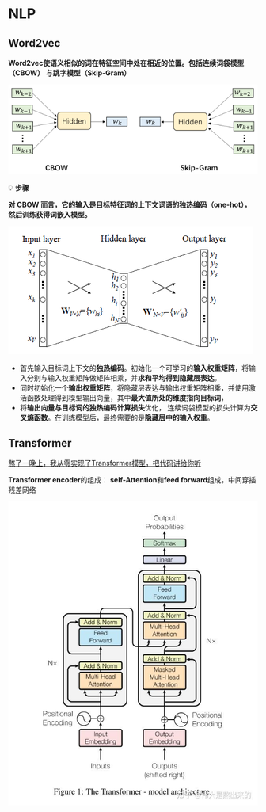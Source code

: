 # NLP

## Word2vec

**Word2vec使语义相似的词在特征空间中处在相近的位置。包括连续词袋模型（CBOW） 与跳字模型（Skip-Gram）** 

![Untitled](https://github.com/xucong1018/xucong1018.github.io/blob/master/img/NLP/Untitled.png?raw=true)

💡 **步骤**

**对 CBOW 而言，它的输入是目标特征词的上下文词语的独热编码（one-hot），然后训练获得词嵌入模型。** 

![Untitled](https://github.com/xucong1018/xucong1018.github.io/blob/master/img/NLP/Untitled%201.png?raw=true)

- 首先输入目标词上下文的**独热编码**。初始化一个可学习的**输入权重矩阵**，将输入分别与输入权重矩阵做矩阵相乘，并**求和平均得到隐藏层表达**。
- 同时初始化一个**输出权重矩阵**，将隐藏层表达与输出权重矩阵相乘，并使用激活函数处理得到模型输出向量，其中**最大值所处的维度指向目标词**，
- 将**输出向量与目标词的独热编码计算损失**优化， 连续词袋模型的损失计算为**交叉熵函数**。在训练模型后，最终需要的是**隐藏层中的输入权重**。

## Transformer

[熬了一晚上，我从零实现了Transformer模型，把代码讲给你听](https://zhuanlan.zhihu.com/p/411311520)

T**ransformer encoder**的组成： **self-Attention**和**feed forward**组成，中间穿插残差⽹络

![Untitled](https://github.com/xucong1018/xucong1018.github.io/blob/master/img/NLP/Untitled%202.png?raw=true)